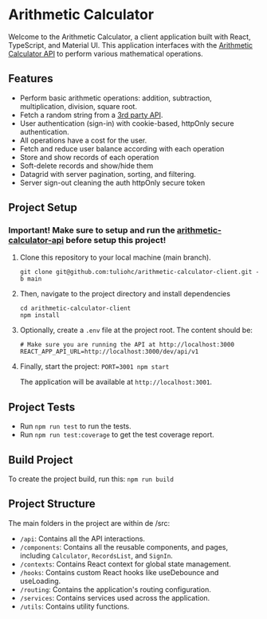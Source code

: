 # Arithmetic Calculator

Welcome to the Arithmetic Calculator, a client application built with React, TypeScript, and Material UI. This application interfaces with the [Arithmetic Calculator API](https://github.com/tuliohc/arithmetic-calculator-api) to perform various mathematical operations.

## Features

- Perform basic arithmetic operations: addition, subtraction, multiplication, division, square root.
- Fetch a random string from a [3rd party API](https://www.random.org/).
- User authentication (sign-in) with cookie-based, httpOnly secure authentication.
- All operations have a cost for the user.
- Fetch and reduce user balance according with each operation
- Store and show records of each operation 
- Soft-delete records and show/hide them 
- Datagrid with server pagination, sorting, and filtering.
- Server sign-out cleaning the auth httpOnly secure token

## Project Setup

### Important! Make sure to setup and run the [arithmetic-calculator-api](https://github.com/tuliohc/arithmetic-calculator-api) before setup this project!

1. Clone this repository to your local machine (main branch).

    ```
    git clone git@github.com:tuliohc/arithmetic-calculator-client.git -b main
    ``` 
2. Then, navigate to the project directory and install dependencies

    ```
    cd arithmetic-calculator-client
    npm install
    ```
    
3. Optionally, create a `.env` file at the project root. The content should be:

    ```
    # Make sure you are running the API at http://localhost:3000
    REACT_APP_API_URL=http://localhost:3000/dev/api/v1
    ```

4. Finally, start the project: `PORT=3001 npm start`

    The application will be available at `http://localhost:3001`.


## Project Tests

- Run `npm run test` to run the tests.
- Run `npm run test:coverage` to get the test coverage report.


## Build Project

To create the project build, run this: `npm run build`

## Project Structure

The main folders in the project are within de /src:

- `/api`: Contains all the API interactions.
- `/components`: Contains all the reusable components, and pages, including `Calculator`, `RecordsList`, and `SignIn`.
- `/contexts`: Contains React context for global state management.
- `/hooks`: Contains custom React hooks like useDebounce and useLoading.
- `/routing`: Contains the application's routing configuration.
- `/services`: Contains services used across the application.
- `/utils`: Contains utility functions.

